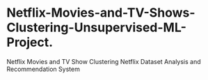 # Netflix-Movies-and-TV-Shows-Clustering-Unsupervised-ML-Project.
Netflix Movies and TV Show Clustering Netflix Dataset Analysis and Recommendation System
